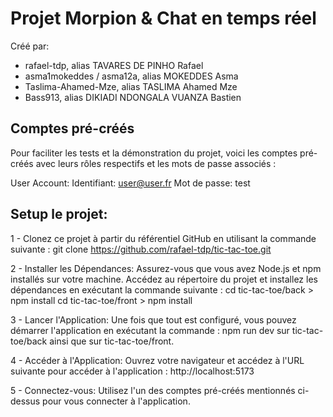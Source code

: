 # Projet Morpion & Chat en temps réel

Créé par:
- rafael-tdp, alias TAVARES DE PINHO Rafael
- asma1mokeddes / asma12a, alias MOKEDDES Asma
- Taslima-Ahamed-Mze, alias TASLIMA Ahamed Mze
- Bass913, alias DIKIADI NDONGALA VUANZA Bastien

## Comptes pré-créés
Pour faciliter les tests et la démonstration du projet, voici les comptes pré-créés avec leurs rôles respectifs et les mots de passe associés :

User Account:
Identifiant: user@user.fr
Mot de passe: test


## Setup le projet:

1 - Clonez ce projet à partir du référentiel GitHub en utilisant la commande suivante :
git clone https://github.com/rafael-tdp/tic-tac-toe.git

2 - Installer les Dépendances:
Assurez-vous que vous avez Node.js et npm installés sur votre machine.
Accédez au répertoire du projet et installez les dépendances en exécutant la commande suivante :
cd tic-tac-toe/back > npm install
cd tic-tac-toe/front > npm install

3 - Lancer l'Application:
Une fois que tout est configuré, vous pouvez démarrer l'application en exécutant la commande :
npm run dev sur tic-tac-toe/back ainsi que sur tic-tac-toe/front.

4 - Accéder à l'Application:
Ouvrez votre navigateur et accédez à l'URL suivante pour accéder à l'application :
http://localhost:5173

5 - Connectez-vous:
Utilisez l'un des comptes pré-créés mentionnés ci-dessus pour vous connecter à l'application.
